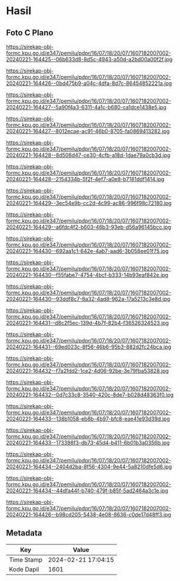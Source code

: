 # Hasil

## Foto C Plano

https://sirekap-obj-formc.kpu.go.id/e347/pemilu/pdpr/16/07/18/20/07/1607182007002-20240221-164425--06b633d8-8d5c-4943-a50d-a2bd00a00f2f.jpg

https://sirekap-obj-formc.kpu.go.id/e347/pemilu/pdpr/16/07/18/20/07/1607182007002-20240221-164426--0bd475b9-a04c-4dfa-8d7c-86454852221a.jpg

https://sirekap-obj-formc.kpu.go.id/e347/pemilu/pdpr/16/07/18/20/07/1607182007002-20240221-164427--5a90f4a3-6311-4a1c-b680-ca1dce1438e5.jpg

https://sirekap-obj-formc.kpu.go.id/e347/pemilu/pdpr/16/07/18/20/07/1607182007002-20240221-164427--8012ecae-ac91-46b0-8705-fa0869413282.jpg

https://sirekap-obj-formc.kpu.go.id/e347/pemilu/pdpr/16/07/18/20/07/1607182007002-20240221-164428--8d506d47-ce30-4cfb-a18d-1dae79a0cb3d.jpg

https://sirekap-obj-formc.kpu.go.id/e347/pemilu/pdpr/16/07/18/20/07/1607182007002-20240221-164428--2154334b-5f2f-4ef7-a0e8-b7181ddf1414.jpg

https://sirekap-obj-formc.kpu.go.id/e347/pemilu/pdpr/16/07/18/20/07/1607182007002-20240221-164429--3ec54e9b-cc2d-4c99-ac86-996f98c72180.jpg

https://sirekap-obj-formc.kpu.go.id/e347/pemilu/pdpr/16/07/18/20/07/1607182007002-20240221-164429--a6fdc4f2-b603-46b3-93eb-d56a96145bcc.jpg

https://sirekap-obj-formc.kpu.go.id/e347/pemilu/pdpr/16/07/18/20/07/1607182007002-20240221-164430--692aa1c1-642e-4ab7-aad6-3b058ee01f75.jpg

https://sirekap-obj-formc.kpu.go.id/e347/pemilu/pdpr/16/07/18/20/07/1607182007002-20240221-164430--f55fabe7-4754-4bcf-b333-14b93eaf842e.jpg

https://sirekap-obj-formc.kpu.go.id/e347/pemilu/pdpr/16/07/18/20/07/1607182007002-20240221-164430--93ddf8c7-8a32-4ad8-962a-17a5213c3e8d.jpg

https://sirekap-obj-formc.kpu.go.id/e347/pemilu/pdpr/16/07/18/20/07/1607182007002-20240221-164431--d8c2f5ec-139d-4b7f-82b4-f36526324523.jpg

https://sirekap-obj-formc.kpu.go.id/e347/pemilu/pdpr/16/07/18/20/07/1607182007002-20240221-164431--69ed023c-8f56-46b6-95b3-882d2fc24bca.jpg

https://sirekap-obj-formc.kpu.go.id/e347/pemilu/pdpr/16/07/18/20/07/1607182007002-20240221-164432--f7a2fdd2-1ce2-4d06-92be-3e79fba53828.jpg

https://sirekap-obj-formc.kpu.go.id/e347/pemilu/pdpr/16/07/18/20/07/1607182007002-20240221-164432--0d7c33c8-3540-420c-8de7-b028d48363f0.jpg

https://sirekap-obj-formc.kpu.go.id/e347/pemilu/pdpr/16/07/18/20/07/1607182007002-20240221-164433--138b1058-eb8b-4b97-bfc8-eae41e93d39d.jpg

https://sirekap-obj-formc.kpu.go.id/e347/pemilu/pdpr/16/07/18/20/07/1607182007002-20240221-164433--173398f3-db73-45d4-b411-6b01b3a0356b.jpg

https://sirekap-obj-formc.kpu.go.id/e347/pemilu/pdpr/16/07/18/20/07/1607182007002-20240221-164434--2404d2ba-8f56-4304-9e44-5a8210dfe5d6.jpg

https://sirekap-obj-formc.kpu.go.id/e347/pemilu/pdpr/16/07/18/20/07/1607182007002-20240221-164434--44dfa44f-b740-479f-b85f-5ad2464a3c1e.jpg

https://sirekap-obj-formc.kpu.go.id/e347/pemilu/pdpr/16/07/18/20/07/1607182007002-20240221-164426--b98cd205-5438-4e08-8636-c0de17d48ff3.jpg


## Metadata

| Key        | Value               |
| ---------- | ------------------- |
| Time Stamp | 2024-02-21 17:04:15 |
| Kode Dapil | 1601                |



